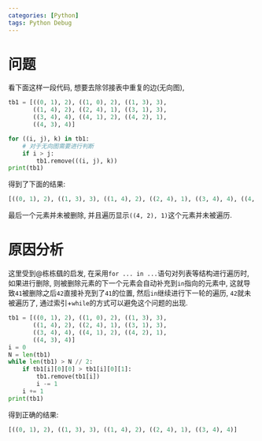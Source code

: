 ```yaml
---
categories: [Python]
tags: Python Debug
---
```


# 问题

看下面这样一段代码, 想要去除邻接表中重复的边(无向图), 

```python
tb1 = [((0, 1), 2), ((1, 0), 2), ((1, 3), 3),
       ((1, 4), 2), ((2, 4), 1), ((3, 1), 3),
       ((3, 4), 4), ((4, 1), 2), ((4, 2), 1),
       ((4, 3), 4)]

for ((i, j), k) in tb1:
    # 对于无向图需要进行判断
    if i > j:
        tb1.remove(((i, j), k))
print(tb1)
```

得到了下面的结果:

```python
[((0, 1), 2), ((1, 3), 3), ((1, 4), 2), ((2, 4), 1), ((3, 4), 4), ((4, 2), 1)]

```

最后一个元素并未被删除, 并且遍历显示`((4, 2), 1)`这个元素并未被遍历. 

# 原因分析

这里受到@栋栋颻的启发, 在采用`for ... in ...`语句对列表等结构进行遍历时, 如果进行删除, 则被删除元素的下一个元素会自动补充到`in`指向的元素中, 这就导致`41`被删除之后`42`直接补充到了`41`的位置, 然后`in`继续进行下一轮的遍历, `42`就未被遍历了, 通过索引+`while`的方式可以避免这个问题的出现. 



```python
tb1 = [((0, 1), 2), ((1, 0), 2), ((1, 3), 3),
       ((1, 4), 2), ((2, 4), 1), ((3, 1), 3),
       ((3, 4), 4), ((4, 1), 2), ((4, 2), 1),
       ((4, 3), 4)]
i = 0
N = len(tb1)
while len(tb1) > N // 2:
    if tb1[i][0][0] > tb1[i][0][1]:
        tb1.remove(tb1[i])
        i -= 1
    i += 1
print(tb1)
```

得到正确的结果:

```python
[((0, 1), 2), ((1, 3), 3), ((1, 4), 2), ((2, 4), 1), ((3, 4), 4)]

```

